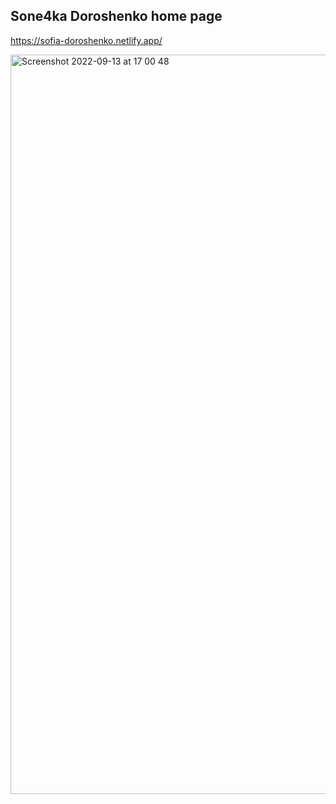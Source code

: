 ## Sone4ka Doroshenko home page

https://sofia-doroshenko.netlify.app/

<img width="1183" alt="Screenshot 2022-09-13 at 17 00 48" src="https://user-images.githubusercontent.com/54024811/189921419-e782b3ea-bf04-4072-a6d8-0f8a188d05e6.png">

